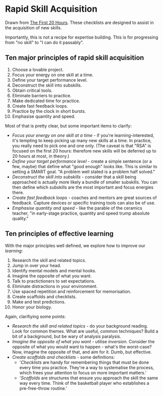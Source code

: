 # Rapid Skill Acquisition

Drawn from [The First 20 Hours](https://first20hours.com). These checklists are designed to assist in the acquisition of new skills.

Importantly, this is not a recipe for expertise building. This is for progressing from "no skill" to "I can do it passably". 

## Ten major principles of rapid skill acquisition

1. Choose a lovable project.
2. Focus your energy on one skill at a time.
3. Define your target performance level.
4. Deconstruct the skill into subskills.
5. Obtain critical tools.
6. Eliminate barriers to practice.
7. Make dedicated time for practice.
8. Create fast feedback loops.
9. Practice by the clock in short bursts.
10. Emphasise quantity and speed.

Most of that is pretty clear, but some important items to clarify:

* *Focus your energy on one skill at a time* - if you're learning-interested, it's tempting to keep picking up many new skills at a time. In practice, you really need to pick one and one only. 
  (The caveat is that "RSA" is focused on the first 20 hours: therefore new skills will be deferred up to 20 hours at most, in theory.)
* *Define your target performance level* - create a simple sentence (or a few, maybe) that define what "good enough" looks like. This is similar to setting a SMART goal. "A problem well stated is a problem half solved."
* *Deconstruct the skill into subskills* - consider that a skill being approached is actually more likely a bundle of smaller subskills. You can then define which subskills are the most important and focus energies there.
* *Create fast feedback loops* - coaches and mentors are great sources of feedback. Capture devices or specific training tools can also be of use.
* *Emphasise quantity and speed* - like the parable of the ceramics teacher, "in early-stage practice, quantity and speed trump absolute quality."

## Ten principles of effective learning

With the major principles well defined, we explore how to improve our *learning*:

1. Research the skill and related topics.
2. Jump in over your head.
3. Identify mental models and mental hooks.
4. Imagine the opposite of what you want.
5. Talk to practictioners to set expectations.
6. Eliminate distractions in your environment.
7. Use spaced repetition and reinforcement for memorisation.
8. Create scaffolds and checklists.
9. Make and test predictions.
10. Honor your biology. 

Again, clarifiying some points:

* *Research the skill and related topics* - do your background reading. Look for common themes. What are useful, common techniques? Build a bit of a background, but be wary of analysis paralysis.
* *Imagine the opposite of what you want* - utilise *inversion*. Consider the opposite of what you would want to happen - what's the worst-case? Now, imagine the opposite of that, and aim for it. Dumb, but effective.
* *Create scaffolds and checklists* - some definitions:
  * '*Checklists* are handy for remembering things that must be done every time you practice. They're a way to systematise the process, which frees your attention to focus on more important matters.'
  * '*Scaffolds* are structures that ensure you approach the skill the same way every time. Think of the basketball player who establishes a pre-free-throw routine.'
